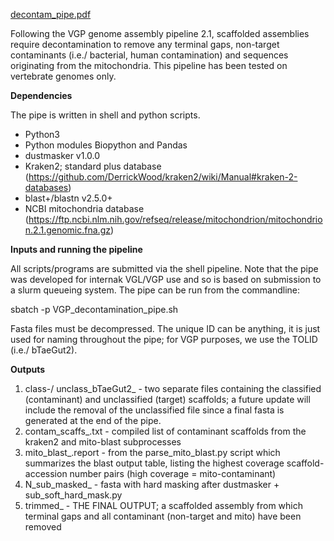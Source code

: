 [decontam_pipe.pdf](https://github.com/Nadolina/decontam_pipe_2/files/8181224/decontam_pipe.pdf)

Following the VGP genome assembly pipeline 2.1, scaffolded assemblies require decontamination to remove any terminal gaps, non-target contaminants (i.e./ bacterial, human contamination) and sequences originating from the mitochondria. This pipeline has been tested on vertebrate genomes only. 

**Dependencies**

The pipe is written in shell and python scripts.
- Python3
- Python modules Biopython and Pandas 
- dustmasker v1.0.0
- Kraken2; standard plus database (https://github.com/DerrickWood/kraken2/wiki/Manual#kraken-2-databases)
- blast+/blastn v2.5.0+
- NCBI mitochondria database (https://ftp.ncbi.nlm.nih.gov/refseq/release/mitochondrion/mitochondrion.2.1.genomic.fna.gz)

**Inputs and running the pipeline**

All scripts/programs are submitted via the shell pipeline. Note that the pipe was developed for internak VGL/VGP use and so is based on submission to a slurm queueing system. The pipe can be run from the commandline:

sbatch -p <parition> VGP_decontamination_pipe.sh <fasta> <unique ID>
  
Fasta files must be decompressed. The unique ID can be anything, it is just used for naming throughout the pipe; for VGP purposes, we use the TOLID (i.e./ bTaeGut2).

**Outputs**
1. class-/ unclass_bTaeGut2_<fastaname> - two separate files containing the classified (contaminant) and unclassified (target) scaffolds; a future update will include the removal of the unclassified file since a final fasta is generated at the end of the pipe.
2. contam_scaffs_<unique ID>.txt - compiled list of contaminant scaffolds from the kraken2 and mito-blast subprocesses 
3. mito_blast_<fastaname>.report - from the parse_mito_blast.py script which summarizes the blast output table, listing the highest coverage scaffold-accession number pairs (high coverage = mito-contaminant)
4. N_sub_masked_<fastaname> - fasta with hard masking after dustmasker + sub_soft_hard_mask.py 
5. trimmed_<fastaname> - THE FINAL OUTPUT; a scaffolded assembly from which terminal gaps and all contaminant (non-target and mito) have been removed 

